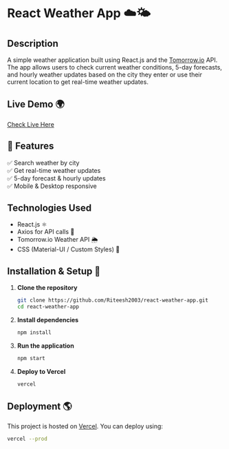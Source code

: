 # React Weather App ☁️🌤️

## Description

A simple weather application built using React.js and the [Tomorrow.io](https://www.tomorrow.io/) API. The app allows users to check current weather conditions, 5-day forecasts, and hourly weather updates based on the city they enter or use their current location to get real-time weather updates.

## Live Demo 🌍

[Check Live Here](https://weather-8chzmei7f-riteeshs-projects-ad4e2342.vercel.app)

## 🚀 Features

✅ Search weather by city  
✅ Get real-time weather updates  
✅ 5-day forecast & hourly updates  
✅ Mobile & Desktop responsive

## Technologies Used

- React.js ⚛️
- Axios for API calls 📡
- Tomorrow.io Weather API 🌦️
- CSS (Material-UI / Custom Styles) 🎨

## Installation & Setup 🚀

1. **Clone the repository**

   ```sh
   git clone https://github.com/Riteesh2003/react-weather-app.git
   cd react-weather-app
   ```

2. **Install dependencies**

   ```sh
   npm install
   ```

3. **Run the application**

   ```sh
   npm start
   ```

4. **Deploy to Vercel**
   ```sh
   vercel
   ```

## Deployment 🌎

This project is hosted on [Vercel](https://vercel.com/). You can deploy using:

```sh
vercel --prod
```
